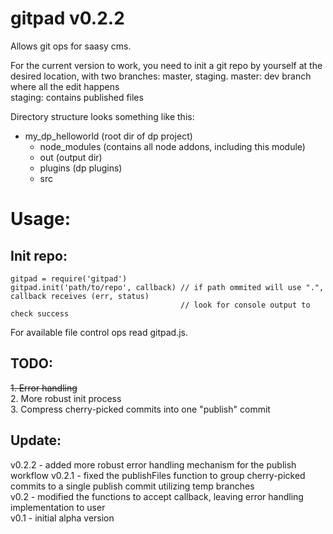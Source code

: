 # gitpad v0.2.2

Allows git ops for saasy cms. 

For the current version to work, you need to init a git repo by yourself at the desired location, with two branches: master, staging.
master: dev branch where all the edit happens  
staging: contains published files  

Directory structure looks something like this:  
- my_dp_helloworld (root dir of dp project)  
  - node_modules (contains all node addons, including this module)  
  - out (output dir)  
  - plugins (dp plugins)  
  - src  

# Usage:  

## Init repo:  
    gitpad = require('gitpad')  
    gitpad.init('path/to/repo', callback) // if path ommited will use ".", callback receives (err, status)
                                          // look for console output to check success
  
For available file control ops read gitpad.js.  
  
## TODO:  
~~1. Error handling~~  
2. More robust init process  
3. Compress cherry-picked commits into one "publish" commit  


## Update:
v0.2.2  - added more robust error handling mechanism for the publish workflow
v0.2.1  - fixed the publishFiles function to group cherry-picked commits to a single publish commit utilizing temp branches  
v0.2    - modified the functions to accept callback, leaving error handling implementation to user  
v0.1    - initial alpha version  
